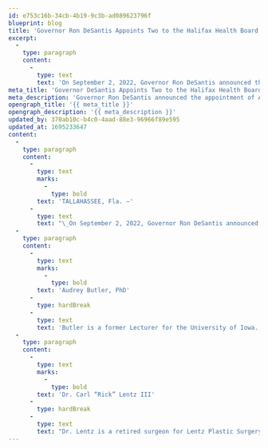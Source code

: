 ```yaml
---
id: e753c16b-34cb-4b19-9c3b-ad089623796f
blueprint: blog
title: 'Governor Ron DeSantis Appoints Two to the Halifax Health Board of Commissioners'
excerpt:
  -
    type: paragraph
    content:
      -
        type: text
        text: 'On September 2, 2022, Governor Ron DeSantis announced the appointment of Audrey Butler and the reappointment of Dr. Carl “Rick” Lentz III to the Halifax Health Board of Commissioners.'
meta_title: 'Governor DeSantis Appoints Two to the Halifax Health Board of Commissioners'
meta_description: 'Governor Ron DeSantis announced the appointment of Audrey Butler and the reappointment of Dr. Carl “Rick” Lentz III to the Halifax Health Board of Commissioners.'
opengraph_title: '{{ meta_title }}'
opengraph_description: '{{ meta_description }}'
updated_by: 370ab10c-b4c0-4aad-88e3-96966f89e595
updated_at: 1695233647
content:
  -
    type: paragraph
    content:
      -
        type: text
        marks:
          -
            type: bold
        text: 'TALLAHASSEE, Fla. —'
      -
        type: text
        text: "\_On September 2, 2022, Governor Ron DeSantis announced the appointment of Audrey Butler and the reappointment of Dr. Carl “Rick” Lentz III to the Halifax Health Board of Commissioners.\_"
  -
    type: paragraph
    content:
      -
        type: text
        marks:
          -
            type: bold
        text: 'Audrey Butler, PhD'
      -
        type: hardBreak
      -
        type: text
        text: 'Butler is a former Lecturer for the University of Iowa. She is a board member for the Ormond Memorial Art Museum and Gardens, a board member for the Community Foundation of Volusia and Flagler counties, as well as former chair of the Pace Center for Girls serving Volusia and Flagler counties. Butler earned her bachelor’s degree and doctorate degree in chemical engineering from the University of Iowa.'
  -
    type: paragraph
    content:
      -
        type: text
        marks:
          -
            type: bold
        text: 'Dr. Carl “Rick” Lentz III'
      -
        type: hardBreak
      -
        type: text
        text: "Dr. Lentz is a retired surgeon for Lentz Plastic Surgery. He was formerly the president of the Volusia County and Florida’s Medical Association. Dr. Lentz served in the United States Air Force, United States Army, and the United States Army Reserves retiring as Colonel with honorable discharge. Dr. Lentz earned his bachelor’s degree in biology from Emory University and his Doctor of Medicine from the University of Miami.\_These appointments are subject to confirmation by the Florida Senate."
---
```

